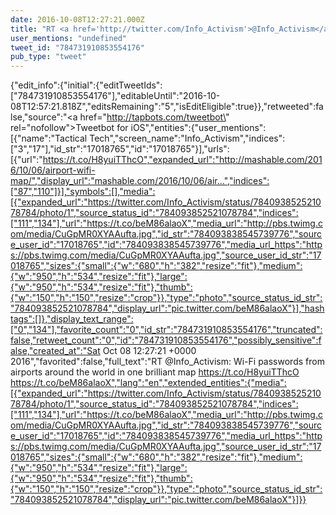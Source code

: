 ```yaml
---
date: 2016-10-08T12:27:21.000Z
title: "RT <a href='http://twitter.com/Info_Activism'>@Info_Activism</a>: Wi-Fi passwords from airports around the world in one brilliant map https://t.co/H8yuiTThcO https://t.co/beM86alaoX″"
user_mentions: "undefined"
tweet_id: "784731910853554176"
pub_type: "tweet"
---
```

{"edit_info":{"initial":{"editTweetIds":["784731910853554176"],"editableUntil":"2016-10-08T12:57:21.818Z","editsRemaining":"5","isEditEligible":true}},"retweeted":false,"source":"<a href=\"http://tapbots.com/tweetbot\" rel=\"nofollow\">Tweetbot for iΟS</a>","entities":{"user_mentions":[{"name":"Tactical Tech","screen_name":"Info_Activism","indices":["3","17"],"id_str":"17018765","id":"17018765"}],"urls":[{"url":"https://t.co/H8yuiTThcO","expanded_url":"http://mashable.com/2016/10/06/airport-wifi-map/","display_url":"mashable.com/2016/10/06/air…","indices":["87","110"]}],"symbols":[],"media":[{"expanded_url":"https://twitter.com/Info_Activism/status/784093852521078784/photo/1","source_status_id":"784093852521078784","indices":["111","134"],"url":"https://t.co/beM86alaoX","media_url":"http://pbs.twimg.com/media/CuGpMR0XYAAufta.jpg","id_str":"784093838545739776","source_user_id":"17018765","id":"784093838545739776","media_url_https":"https://pbs.twimg.com/media/CuGpMR0XYAAufta.jpg","source_user_id_str":"17018765","sizes":{"small":{"w":"680","h":"382","resize":"fit"},"medium":{"w":"950","h":"534","resize":"fit"},"large":{"w":"950","h":"534","resize":"fit"},"thumb":{"w":"150","h":"150","resize":"crop"}},"type":"photo","source_status_id_str":"784093852521078784","display_url":"pic.twitter.com/beM86alaoX"}],"hashtags":[]},"display_text_range":["0","134"],"favorite_count":"0","id_str":"784731910853554176","truncated":false,"retweet_count":"0","id":"784731910853554176","possibly_sensitive":false,"created_at":"Sat Oct 08 12:27:21 +0000 2016","favorited":false,"full_text":"RT @Info_Activism: Wi-Fi passwords from airports around the world in one brilliant map https://t.co/H8yuiTThcO https://t.co/beM86alaoX","lang":"en","extended_entities":{"media":[{"expanded_url":"https://twitter.com/Info_Activism/status/784093852521078784/photo/1","source_status_id":"784093852521078784","indices":["111","134"],"url":"https://t.co/beM86alaoX","media_url":"http://pbs.twimg.com/media/CuGpMR0XYAAufta.jpg","id_str":"784093838545739776","source_user_id":"17018765","id":"784093838545739776","media_url_https":"https://pbs.twimg.com/media/CuGpMR0XYAAufta.jpg","source_user_id_str":"17018765","sizes":{"small":{"w":"680","h":"382","resize":"fit"},"medium":{"w":"950","h":"534","resize":"fit"},"large":{"w":"950","h":"534","resize":"fit"},"thumb":{"w":"150","h":"150","resize":"crop"}},"type":"photo","source_status_id_str":"784093852521078784","display_url":"pic.twitter.com/beM86alaoX"}]}}
